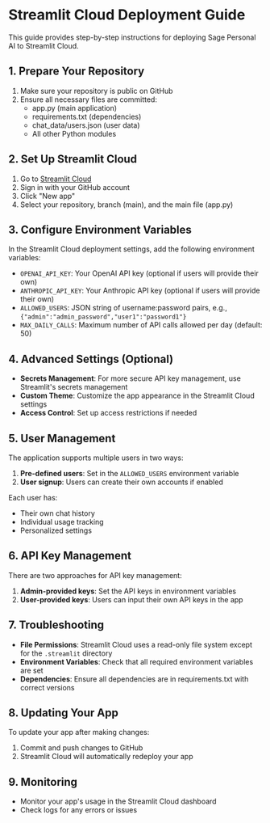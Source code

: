 # Streamlit Cloud Deployment Guide

This guide provides step-by-step instructions for deploying Sage Personal AI to Streamlit Cloud.

## 1. Prepare Your Repository

1. Make sure your repository is public on GitHub
2. Ensure all necessary files are committed:
   - app.py (main application)
   - requirements.txt (dependencies)
   - chat_data/users.json (user data)
   - All other Python modules

## 2. Set Up Streamlit Cloud

1. Go to [Streamlit Cloud](https://streamlit.io/cloud)
2. Sign in with your GitHub account
3. Click "New app"
4. Select your repository, branch (main), and the main file (app.py)

## 3. Configure Environment Variables

In the Streamlit Cloud deployment settings, add the following environment variables:

- `OPENAI_API_KEY`: Your OpenAI API key (optional if users will provide their own)
- `ANTHROPIC_API_KEY`: Your Anthropic API key (optional if users will provide their own)
- `ALLOWED_USERS`: JSON string of username:password pairs, e.g., `{"admin":"admin_password","user1":"password1"}`
- `MAX_DAILY_CALLS`: Maximum number of API calls allowed per day (default: 50)

## 4. Advanced Settings (Optional)

- **Secrets Management**: For more secure API key management, use Streamlit's secrets management
- **Custom Theme**: Customize the app appearance in the Streamlit Cloud settings
- **Access Control**: Set up access restrictions if needed

## 5. User Management

The application supports multiple users in two ways:

1. **Pre-defined users**: Set in the `ALLOWED_USERS` environment variable
2. **User signup**: Users can create their own accounts if enabled

Each user has:
- Their own chat history
- Individual usage tracking
- Personalized settings

## 6. API Key Management

There are two approaches for API key management:

1. **Admin-provided keys**: Set the API keys in environment variables
2. **User-provided keys**: Users can input their own API keys in the app

## 7. Troubleshooting

- **File Permissions**: Streamlit Cloud uses a read-only file system except for the `.streamlit` directory
- **Environment Variables**: Check that all required environment variables are set
- **Dependencies**: Ensure all dependencies are in requirements.txt with correct versions

## 8. Updating Your App

To update your app after making changes:

1. Commit and push changes to GitHub
2. Streamlit Cloud will automatically redeploy your app

## 9. Monitoring

- Monitor your app's usage in the Streamlit Cloud dashboard
- Check logs for any errors or issues 